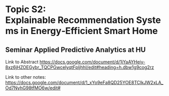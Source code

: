 # Topic S2: Explainable Recommendation Systems in Energy‐Efficient Smart Home
## Seminar Applied Predictive Analytics at HU

Link to Abstract
https://docs.google.com/document/d/1jYaAYHeiy-8xz6jHZOEGybr_TQCPGwcelyqtFpljhhI/edit#heading=h.dbw1g9cog2rz

Link to other notes:
https://docs.google.com/document/d/1_xYo9eFa8QD25YOE8TClkJW2xLA_Od7NyhG98tfMO6w/edit#


